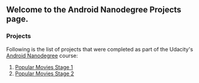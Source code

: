 ## Welcome to the Android Nanodegree Projects page.

### Projects

Following is the list of projects that were completed as part of the Udacity's [Android Nanodegree](https://www.udacity.com/course/android-developer-nanodegree-by-google--nd801) course:

1. [Popular Movies Stage 1](https://droidnanodegree.github.io/PopFlix/)
2. [Popular Movies Stage 2](https://droidnanodegree.github.io/PopFlix2/)

